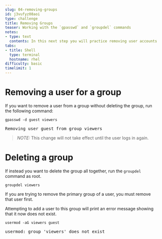 ```yaml
---
slug: 04-removing-groups
id: j3vufyz08aoi
type: challenge
title: Removing Groups
teaser: Working with the `gpasswd` and `groupdel` commands
notes:
- type: text
  contents: In this next step you will practice removing user accounts from groups.
tabs:
- title: Shell
  type: terminal
  hostname: rhel
difficulty: basic
timelimit: 1
---
```

# Removing a user for a group

If you want to remove a user from a group without deleting the group, run the following command:

```
gpasswd -d guest viewers
```

<pre class=file>
Removing user guest from group viewers
</pre>

>_NOTE:_ This change will not take effect until the user logs in again.

# Deleting a group

If instead you want to delete the group all together, run the `groupdel` command as root.

```
groupdel viewers
```

 If you are trying to remove the primary group of a user, you must remove that user first.

Attempting to add a user to this group will print an error message showing that it now does not exist.

```
usermod -aG viewers guest
```

<pre class=file>
usermod: group 'viewers' does not exist
</pre>